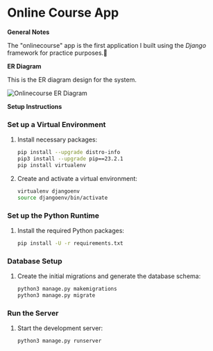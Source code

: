# Online Course App

**General Notes**

The "onlinecourse" app is the first application I built using the *Django* framework for practice purposes.🤗


**ER Diagram**

This is the ER diagram design for the system.

![Onlinecourse ER Diagram](https://github.com/ibm-developer-skills-network/final-cloud-app-with-database/blob/master/static/media/course_images/onlinecourse_app_er.png)


**Setup Instructions**

### Set up a Virtual Environment
1. Install necessary packages:
    ```sh
    pip install --upgrade distro-info
    pip3 install --upgrade pip==23.2.1
    pip install virtualenv
    ```

2. Create and activate a virtual environment:
    ```sh
    virtualenv djangoenv
    source djangoenv/bin/activate
    ```

### Set up the Python Runtime
1. Install the required Python packages:
    ```sh
    pip install -U -r requirements.txt
    ```

### Database Setup
1. Create the initial migrations and generate the database schema:
    ```sh
    python3 manage.py makemigrations
    python3 manage.py migrate
    ```

### Run the Server
1. Start the development server:
    ```sh
    python3 manage.py runserver
    ```
